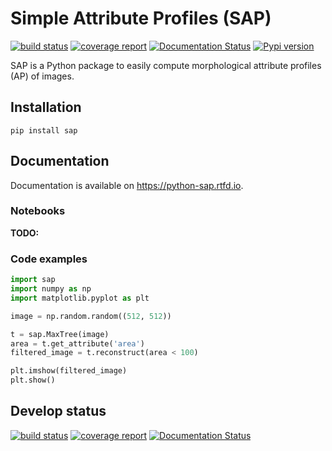 # Simple Attribute Profiles (SAP)


[![build status](https://gitlab.inria.fr/fguiotte/sap/badges/master/pipeline.svg)](https://gitlab.inria.fr/fguiotte/sap/pipelines/latest)
[![coverage report](https://gitlab.inria.fr/fguiotte/sap/badges/master/coverage.svg)](https://gitlab.inria.fr/fguiotte/sap/commits/master)
[![Documentation Status](https://readthedocs.org/projects/python-sap/badge/?version=master)](https://python-sap.readthedocs.io/en/master)
[![Pypi version](https://img.shields.io/pypi/v/sap.svg)](https://pypi.org/project/sap/)


SAP is a Python package to easily compute morphological attribute
profiles (AP) of images.

## Installation

```shell
pip install sap
```

## Documentation

Documentation is available on <https://python-sap.rtfd.io>.

### Notebooks

**TODO:**

### Code examples

```python
import sap
import numpy as np
import matplotlib.pyplot as plt

image = np.random.random((512, 512))

t = sap.MaxTree(image)
area = t.get_attribute('area')
filtered_image = t.reconstruct(area < 100)

plt.imshow(filtered_image)
plt.show()
```

## Develop status

[![build status](https://gitlab.inria.fr/fguiotte/sap/badges/develop/pipeline.svg)](https://gitlab.inria.fr/fguiotte/sap/pipelines?scope=branches)
[![coverage report](https://gitlab.inria.fr/fguiotte/sap/badges/develop/coverage.svg)](https://gitlab.inria.fr/fguiotte/sap/commits/develop)
[![Documentation Status](https://readthedocs.org/projects/python-sap/badge/?version=develop)](https://python-sap.readthedocs.io/en/develop)
